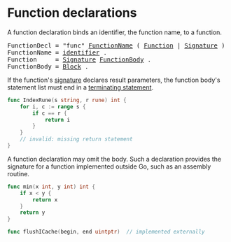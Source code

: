# Function declarations

A function declaration binds an identifier, the function name, to a function.

<pre>
<a id="FunctionDecl">FunctionDecl</a> = "func" <a href="#FunctionName">FunctionName</a> ( <a href="#Function">Function</a> | <a href="/Types/function_types.html#Signature">Signature</a> ) .
<a id="FunctionName">FunctionName</a> = <a href="/Lexical%20elements/identifiers.html#identifier">identifier</a> .
<a id="Function">Function</a>     = <a href="/Types/function_types.html#Signature">Signature</a> <a href="#FunctionBody">FunctionBody</a> .
<a id="FunctionBody">FunctionBody</a> = <a href="/Blocks/#Block">Block</a> .
</pre>

If the function's [signature](/Types/function_types.html) declares result parameters, the function body's statement list must end in a [terminating statement](/Statements/terminating_statements.html).

```go
func IndexRune(s string, r rune) int {
    for i, c := range s {
        if c == r {
            return i
        }
    }
    // invalid: missing return statement
}
```

A function declaration may omit the body. Such a declaration provides the signature for a function implemented outside Go, such as an assembly routine.

```go
func min(x int, y int) int {
    if x < y {
        return x
    }
    return y
}

func flushICache(begin, end uintptr)  // implemented externally
```